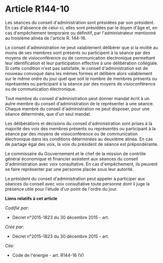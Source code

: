 # Article R144-10

Les séances du conseil d'administration sont présidées par son président. En cas d'absence de celui-ci, elles sont présidées
par le doyen d'âge et, en cas d'empêchement temporaire ou définitif, par l'administrateur mentionné au troisième alinéa de
l'article R. 144-16. 

Le conseil d'administration ne peut valablement délibérer que si la moitié au moins de ses membres sont présents ou
participent à la séance par des moyens de visioconférence ou de communication électronique permettant leur identification et
leur participation effective à une délibération collégiale. Si cette condition n'est pas satisfaite, le conseil
d'administration est de nouveau convoqué dans les mêmes formes et délibère alors valablement sur le même ordre du jour quel
que soit le nombre de membres présents ou représentés ou participant à la séance par des moyens de visioconférence ou de
communication électronique. 

Tout membre du conseil d'administration peut donner mandat écrit à un autre membre du conseil d'administration de le
représenter à une séance. Chaque membre du conseil d'administration ne peut disposer, pour une séance déterminée, que d'un
seul mandat.

Les délibérations et décisions du conseil d'administration sont prises à la majorité des voix des membres présents ou
représentés ou participant à la séance par des moyens de visioconférence ou de communication électronique dans les conditions
déterminées au deuxième alinéa. En cas de partage égal des voix, la voix du président de séance est prépondérante. 

Le commissaire du Gouvernement et le chef de la mission de contrôle général économique et financier assistent aux séances du
conseil d'administration avec voix consultative. En cas d'empêchement, ils peuvent se faire représenter par une personne
placée sous leur autorité. 

Le président du conseil d'administration peut appeler à participer aux séances du conseil avec voix consultative toute
personne dont il juge la présence utile pour l'étude d'un point de l'ordre du jour.

**Liens relatifs à cet article**

_Codifié par_:

  - Décret n°2015-1823 du 30 décembre 2015 - art.

_Créé par_:

  - Décret n°2015-1823 du 30 décembre 2015 - art.

_Cite_:

  - Code de l'énergie - art. R144-16 (V)

